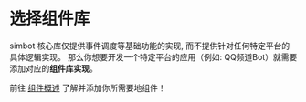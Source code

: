 # 选择组件库

simbot 核心库仅提供事件调度等基础功能的实现, 而不提供针对任何特定平台的具体逻辑实现。
那么你想要开发一个特定平台的应用（例如: QQ频道Bot）就需要添加对应的**组件库实现**。

前往
[组件概述](components-intro.md)
了解并添加你所需要地组件！